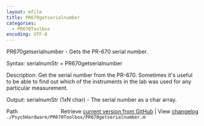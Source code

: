 ```yaml
---
layout: mfile
title: PR670getserialnumber
categories:
  - PR670Toolbox
encoding: UTF-8
---
```


PR670getserialnumber - Gets the PR-670 serial number.

Syntax:
serialnumStr = PR670getserialnumber

Description:
Get the serial number from the PR-670.  Sometimes it's useful to be able
to find out  which of the instruments in the lab was used for any
particular measurement.

Output:
serialnumStr (1xN char) - The serial number as a char array.


<div class="code_header" style="text-align:right;">
  <span style="float:left;">Path&nbsp;&nbsp;</span> <span class="counter">Retrieve <a href=
  "https://raw.github.com/Psychtoolbox-3/Psychtoolbox-3/beta/./PsychHardware/PR670Toolbox/PR670getserialnumber.m">current version from GitHub</a> | View <a href=
  "https://github.com/Psychtoolbox-3/Psychtoolbox-3/commits/beta/./PsychHardware/PR670Toolbox/PR670getserialnumber.m">changelog</a></span>
</div>
<div class="code">
  <code>./PsychHardware/PR670Toolbox/PR670getserialnumber.m</code>
</div>
